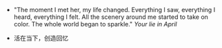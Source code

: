 * "The moment I met her, my life changed. Everything I saw, everything I heard, everything I felt. All the scenery around me started to take on color. The whole world began to sparkle." *Your lie in April*

* 活在当下，创造回忆

<!--
**Kiyamou/Kiyamou** is a ✨ _special_ ✨ repository because its `README.md` (this file) appears on your GitHub profile.

Here are some ideas to get you started:

- 🔭 I’m currently working on ...
- 🌱 I’m currently learning ...
- 👯 I’m looking to collaborate on ...
- 🤔 I’m looking for help with ...
- 💬 Ask me about ...
- 📫 How to reach me: ...
- 😄 Pronouns: ...
- ⚡ Fun fact: ...
-->
